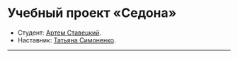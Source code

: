 # Учебный проект «Седона»

* Студент: [Артем Ставецкий](https://up.htmlacademy.ru/htmlcss/31/user/1782965).
* Наставник: [Татьяна Симоненко](https://htmlacademy.ru/profile/tatien).

---


